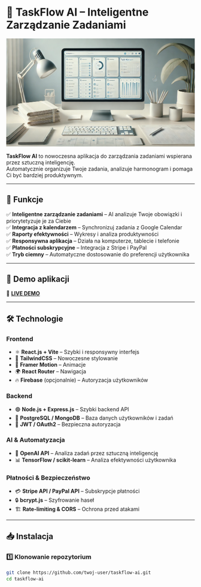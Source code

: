 # 🚀 TaskFlow AI – Inteligentne Zarządzanie Zadaniami

![TaskFlow AI](./src/assets/taskflowai.png)

**TaskFlow AI** to nowoczesna aplikacja do zarządzania zadaniami wspierana przez sztuczną inteligencję.  
Automatycznie organizuje Twoje zadania, analizuje harmonogram i pomaga Ci być bardziej produktywnym.

---

## 📌 **Funkcje**

✅ **Inteligentne zarządzanie zadaniami** – AI analizuje Twoje obowiązki i priorytetyzuje je za Ciebie  
✅ **Integracja z kalendarzem** – Synchronizuj zadania z Google Calendar  
✅ **Raporty efektywności** – Wykresy i analiza produktywności  
✅ **Responsywna aplikacja** – Działa na komputerze, tablecie i telefonie  
✅ **Płatności subskrypcyjne** – Integracja z Stripe i PayPal  
✅ **Tryb ciemny** – Automatyczne dostosowanie do preferencji użytkownika

---

## 🚀 **Demo aplikacji**

🔗 **[LIVE DEMO](https://seweryn999.github.io/taskflow-ai/)**  

---

## 🛠 **Technologie**

### **Frontend**

- ⚛ **React.js + Vite** – Szybki i responsywny interfejs
- 🎨 **TailwindCSS** – Nowoczesne stylowanie
- 💨 **Framer Motion** – Animacje
- 🌍 **React Router** – Nawigacja
- 🔥 **Firebase** (opcjonalnie) – Autoryzacja użytkowników

### **Backend**

- 🟢 **Node.js + Express.js** – Szybki backend API
- 🐘 **PostgreSQL / MongoDB** – Baza danych użytkowników i zadań
- 🔑 **JWT / OAuth2** – Bezpieczna autoryzacja

### **AI & Automatyzacja**

- 🤖 **OpenAI API** – Analiza zadań przez sztuczną inteligencję
- 📊 **TensorFlow / scikit-learn** – Analiza efektywności użytkownika

### **Płatności & Bezpieczeństwo**

- 💳 **Stripe API / PayPal API** – Subskrypcje płatności
- 🔒 **bcrypt.js** – Szyfrowanie haseł
- 🏗 **Rate-limiting & CORS** – Ochrona przed atakami

---

## 📥 **Instalacja**

### **1️⃣ Klonowanie repozytorium**

```bash
git clone https://github.com/twoj-user/taskflow-ai.git
cd taskflow-ai
```
